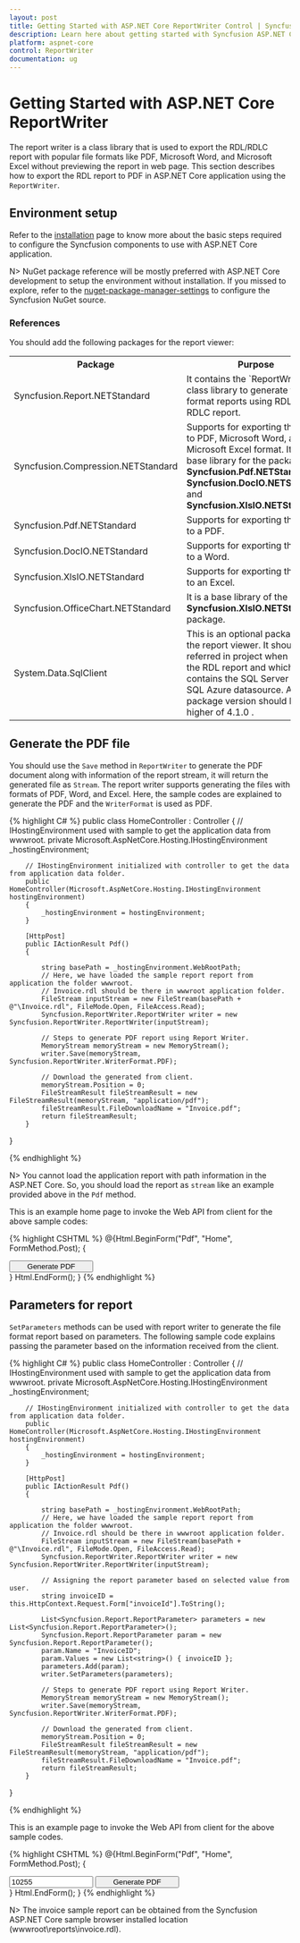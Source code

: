 ```yaml
---
layout: post
title: Getting Started with ASP.NET Core ReportWriter Control | Syncfusion
description: Learn here about getting started with Syncfusion ASP.NET Core ReportWriter Control, its elements, and more.
platform: aspnet-core
control: ReportWriter
documentation: ug
---
```


# Getting Started with ASP.NET Core ReportWriter

The report writer is a class library that is used to export the RDL/RDLC report with popular file formats like PDF, Microsoft Word, and Microsoft Excel without previewing the report in web page. This section describes how to export the RDL report to PDF in ASP.NET Core application using the `ReportWriter`.


## Environment setup
Refer to the [installation](https://help.syncfusion.com/aspnet-core/system-requirements) page to know more about the basic steps required to configure the Syncfusion components to use with ASP.NET Core application. 

N> NuGet package reference will be mostly preferred with ASP.NET Core development to setup the environment without installation. If you missed to explore, refer to the [nuget-package-manager-settings](https://help.syncfusion.com/aspnet-core/visual-studio-integration/nuget-packages) to configure the Syncfusion NuGet source.

### References
You should add the following packages for the report viewer:

<table>
<tr>
<th>
Package</th>
<th>
Purpose
</th>
</tr>
<tr>
<td>Syncfusion.Report.NETStandard</td>
<td>It contains the `ReportWriter` class library to generate file format reports using RDL and RDLC report.</td>
</tr>
<tr>
<td>Syncfusion.Compression.NETStandard</td>
<td>Supports for exporting the report to PDF, Microsoft Word, and Microsoft Excel format. It is a base library for the packages <b>Syncfusion.Pdf.NETStandard</b> , <b>Syncfusion.DocIO.NETStandard</b> and <b>Syncfusion.XlsIO.NETStandard</b>. </td>
</tr>
<tr>
<td>Syncfusion.Pdf.NETStandard</td>
<td>Supports for exporting the report to a PDF.</td>
</tr>
<tr>
<td>Syncfusion.DocIO.NETStandard</td>
<td>Supports for exporting the report to a Word.</td>
</tr>
<tr>
<td>Syncfusion.XlsIO.NETStandard</td>
<td>Supports for exporting the report to an Excel.</td>
</tr>
<tr>
<td>Syncfusion.OfficeChart.NETStandard</td>
<td>It is a base library of the <b>Syncfusion.XlsIO.NETStandard</b> package.</td>
</tr>
<tr>
<td>System.Data.SqlClient</td>
<td>This is an optional package for the report viewer. It should be referred in project when renders the RDL report and which contains the SQL Server and SQL Azure datasource. Also, the package version should be higher of 4.1.0 . </td>
</tr>
</table>


## Generate the PDF file

You should use the `Save` method in `ReportWriter` to generate the PDF document along with information of the report stream, it will return the generated file as `Stream`. The report writer supports generating the files with formats of PDF, Word, and Excel. Here, the sample codes are explained to generate the PDF and the `WriterFormat` is used as PDF.

{% highlight C# %}
public class HomeController : Controller
    {
        // IHostingEnvironment used with sample to get the application data from wwwroot.
        private Microsoft.AspNetCore.Hosting.IHostingEnvironment _hostingEnvironment;

        // IHostingEnvironment initialized with controller to get the data from application data folder.
        public HomeController(Microsoft.AspNetCore.Hosting.IHostingEnvironment hostingEnvironment)
        {
            _hostingEnvironment = hostingEnvironment;
        }

        [HttpPost]
        public IActionResult Pdf()
        {

            string basePath = _hostingEnvironment.WebRootPath;
            // Here, we have loaded the sample report report from application the folder wwwroot. 
            // Invoice.rdl should be there in wwwroot application folder.
            FileStream inputStream = new FileStream(basePath + @"\Invoice.rdl", FileMode.Open, FileAccess.Read);
            Syncfusion.ReportWriter.ReportWriter writer = new Syncfusion.ReportWriter.ReportWriter(inputStream);

            // Steps to generate PDF report using Report Writer. 
            MemoryStream memoryStream = new MemoryStream();
            writer.Save(memoryStream, Syncfusion.ReportWriter.WriterFormat.PDF);

            // Download the generated from client.
            memoryStream.Position = 0;
            FileStreamResult fileStreamResult = new FileStreamResult(memoryStream, "application/pdf");
            fileStreamResult.FileDownloadName = "Invoice.pdf";
            return fileStreamResult;
        }
}

{% endhighlight %}

N> You cannot load the application report with path information in the ASP.NET Core. So, you should load the report as `stream` like an example provided above in the `Pdf` method.

This is an example home page to invoke the Web API from client for the above sample codes:

{% highlight CSHTML %}
    @{Html.BeginForm("Pdf", "Home", FormMethod.Post);
    {
        <div>
            <input type="submit" value="Generate PDF" style="width: 150px;" />
        </div>
    }
        Html.EndForm();
    }
{% endhighlight %}

## Parameters for report 

`SetParameters` methods can be used with report writer to generate the file format report based on parameters. The following sample code explains passing the parameter based on the information received from the client.

{% highlight C# %}
public class HomeController : Controller
    {
        // IHostingEnvironment used with sample to get the application data from wwwroot.
        private Microsoft.AspNetCore.Hosting.IHostingEnvironment _hostingEnvironment;

        // IHostingEnvironment initialized with controller to get the data from application data folder.
        public HomeController(Microsoft.AspNetCore.Hosting.IHostingEnvironment hostingEnvironment)
        {
            _hostingEnvironment = hostingEnvironment;
        }

        [HttpPost]
        public IActionResult Pdf()
        {

            string basePath = _hostingEnvironment.WebRootPath;
            // Here, we have loaded the sample report report from application the folder wwwroot. 
            // Invoice.rdl should be there in wwwroot application folder.
            FileStream inputStream = new FileStream(basePath + @"\Invoice.rdl", FileMode.Open, FileAccess.Read);
            Syncfusion.ReportWriter.ReportWriter writer = new Syncfusion.ReportWriter.ReportWriter(inputStream);

            // Assigning the report parameter based on selected value from user.
            string invoiceID = this.HttpContext.Request.Form["invoiceId"].ToString();

            List<Syncfusion.Report.ReportParameter> parameters = new List<Syncfusion.Report.ReportParameter>();
            Syncfusion.Report.ReportParameter param = new Syncfusion.Report.ReportParameter();
            param.Name = "InvoiceID";
            param.Values = new List<string>() { invoiceID };
            parameters.Add(param);
            writer.SetParameters(parameters);

            // Steps to generate PDF report using Report Writer.
            MemoryStream memoryStream = new MemoryStream();
            writer.Save(memoryStream, Syncfusion.ReportWriter.WriterFormat.PDF);

            // Download the generated from client.
            memoryStream.Position = 0;
            FileStreamResult fileStreamResult = new FileStreamResult(memoryStream, "application/pdf");
            fileStreamResult.FileDownloadName = "Invoice.pdf";
            return fileStreamResult;
        }
}

{% endhighlight %}

This is an example page to invoke the Web API from client for the above sample codes.

{% highlight CSHTML %}
    @{Html.BeginForm("Pdf", "Home", FormMethod.Post);
    {
        <div>
            <input name="invoiceId" value="10255" style="width: 150px;" />
            <input type="submit" value="Generate PDF" style="width: 150px;" />
        </div>
    }
        Html.EndForm();
    }
{% endhighlight %}    

N> The invoice sample report can be obtained from the Syncfusion ASP.NET Core sample browser installed location (wwwroot\reports\invoice.rdl).